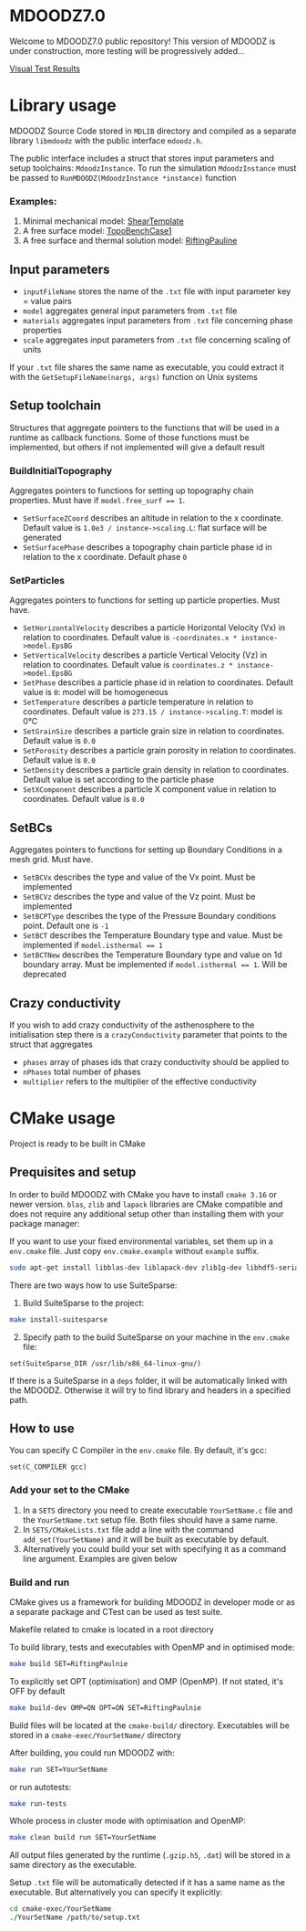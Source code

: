 # MDOODZ7.0

Welcome to MDOODZ7.0 public repository!
This version of MDOODZ is under construction, more testing will be progressively added...

[Visual Test Results](/VISUAL_TESTS/readme.md)

# Library usage

MDOODZ Source Code stored in `MDLIB` directory and compiled as a separate library `libmdoodz` 
with the public interface `mdoodz.h`.

The public interface includes a struct that stores input parameters and setup toolchains: `MdoodzInstance`.
To run the simulation `MdoodzInstance` must be passed to `RunMDOODZ(MdoodzInstance *instance)` function

### Examples:

1) Minimal mechanical model: [ShearTemplate](SETS/ShearTemplate.c)
2) A free surface model: [TopoBenchCase1](SETS/TopoBenchCase1.c)
3) A free surface and thermal solution model: [RiftingPauline](SETS/RiftingPauline.c)


## Input parameters

- `inputFileName` stores the name of the `.txt` file with input parameter key = value pairs
- `model` aggregates general input parameters from `.txt` file
- `materials` aggregates input parameters from `.txt` file concerning phase properties
- `scale` aggregates input parameters from `.txt` file concerning scaling of units

If your `.txt` file shares the same name as executable, 
you could extract it with the `GetSetupFileName(nargs, args)` function on Unix systems

## Setup toolchain

Structures that aggregate pointers to the functions that will be used in a runtime as callback functions.
Some of those functions must be implemented, but others if not implemented will give a default result

### BuildInitialTopography

Aggregates pointers to functions for setting up topography chain properties. 
Must have if `model.free_surf == 1`.


- `SetSurfaceZCoord` describes an altitude in relation to the x coordinate. Default value is `1.0e3 / instance->scaling.L`:  flat surface will be generated
- `SetSurfacePhase` describes a topography chain particle phase id in relation to the x coordinate. Default phase `0`

### SetParticles

Aggregates pointers to functions for setting up particle properties.
Must have.


- `SetHorizontalVelocity` describes a particle Horizontal Velocity (Vx) in relation to coordinates. Default value is `-coordinates.x * instance->model.EpsBG`
- `SetVerticalVelocity` describes a particle Vertical Velocity (Vz) in relation to coordinates. Default value is `coordinates.z * instance->model.EpsBG`
- `SetPhase` describes a particle phase id in relation to coordinates. Default value is `0`: model will be homogeneous
- `SetTemperature` describes a particle temperature in relation to coordinates. Default value is `273.15 / instance->scaling.T`: model is 0°C
- `SetGrainSize` describes a particle grain size in relation to coordinates. Default value is `0.0`
- `SetPorosity` describes a particle grain porosity in relation to coordinates. Default value is `0.0`
- `SetDensity` describes a particle grain density in relation to coordinates. Default value is set according to the particle phase 
- `SetXComponent` describes a particle X component value in relation to coordinates. Default value is `0.0`

## SetBCs

Aggregates pointers to functions for setting up Boundary Conditions in a mesh grid.
Must have.

- `SetBCVx` describes the type and value of the Vx point. Must be implemented
- `SetBCVz` describes the type and value of the Vz point. Must be implemented
- `SetBCPType` describes the type of the Pressure Boundary conditions point. Default one is `-1`
- `SetBCT` describes the Temperature Boundary type and value. Must be implemented if `model.isthermal == 1`
- `SetBCTNew` describes the Temperature Boundary type and value on 1d boundary array. Must be implemented if `model.isthermal == 1`. Will be deprecated

## Crazy conductivity

If you wish to add crazy conductivity of the asthenosphere to the initialisation step 
there is a `crazyConductivity` parameter that points to the struct that aggregates 
- `phases` array of phases ids that crazy conductivity should be applied to
- `nPhases` total number of phases
- `multiplier` refers to the multiplier of the effective conductivity

# CMake usage

Project is ready to be built in CMake

## Prequisites and setup

In order to build MDOODZ with CMake you have to install `cmake 3.16` or newer version.
`blas`, `zlib` and `lapack`  libraries are CMake compatible and does not require any additional setup other than installing them with your package manager:

If you want to use your fixed environmental variables, set them up in a `env.cmake` file. Just copy `env.cmake.example` 
without `example` suffix.

```bash
sudo apt-get install libblas-dev liblapack-dev zlib1g-dev libhdf5-serial-dev
```

There are two ways how to use SuiteSparse:

1) Build SuiteSparse to the project:

```bash
make install-suitesparse
```

2) Specify path to the build SuiteSparse on your machine in the `env.cmake` file:

```code
set(SuiteSparse_DIR /usr/lib/x86_64-linux-gnu/)
```

If there is a SuiteSparse in a `deps` folder, it will be automatically linked with the MDOODZ. 
Otherwise it will try to find library and headers in a specified path.

## How to use

You can specify C Compiler in the `env.cmake` file. By default, it's gcc:

```code
set(C_COMPILER gcc)
```

### Add your set to the CMake

1) In a `SETS` directory you need to create executable `YourSetName.c` file and the `YourSetName.txt` setup file. Both files should have a same name.
2) In `SETS/CMakeLists.txt` file add a line with the command `add_set(YourSetName)` and it will be built as executable by default. 
3) Alternatively you could build your set with specifying it as a command line argument. Examples are given below 


### Build and run

CMake gives us a framework for building MDOODZ in developer mode or as a separate package and CTest can be used as test suite.

Makefile related to cmake is located in a root directory

To build library, tests and executables with OpenMP and in optimised mode:

```bash
make build SET=RiftingPaulnie
```

To explicitly set OPT (optimisation) and OMP (OpenMP). If not stated, it's OFF by default

```bash
make build-dev OMP=ON OPT=ON SET=RiftingPaulnie
```

Build files will be located at the `cmake-build/` directory.
Executables will be stored in a `cmake-exec/YourSetName/` directory

After building, you could run MDOODZ with:
```bash
make run SET=YourSetName
```

or run autotests:
```bash
make run-tests
```

Whole process in cluster mode with optimisation and OpenMP:

```bash
make clean build run SET=YourSetName
```

All output files generated by the runtime (`.gzip.h5`, `.dat`) will be stored in a same directory as the executable.

Setup `.txt` file will be automatically detected if it has a same name as the executable. But alternatively you can specify it explicitly:

```bash
cd cmake-exec/YourSetName
./YourSetName /path/to/setup.txt
```